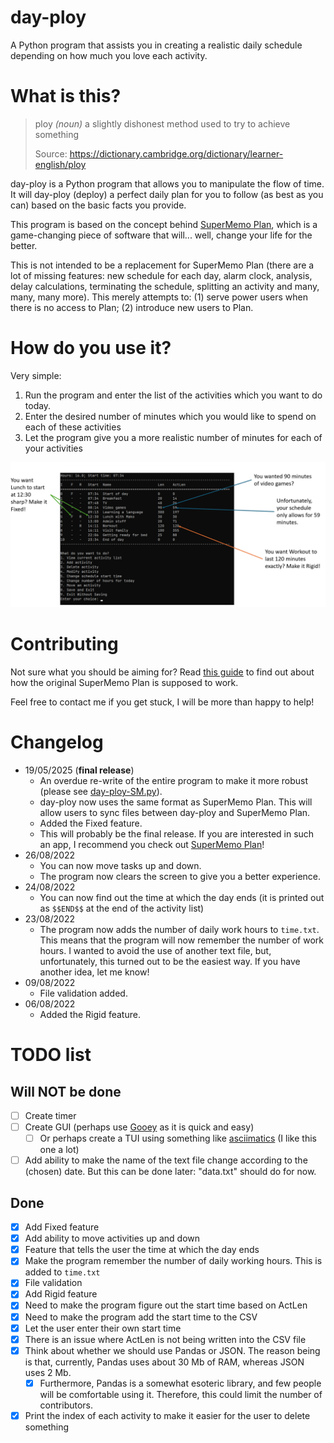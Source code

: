 # day-ploy
A Python program that assists you in creating a realistic daily schedule depending on how much you love each activity.

# What is this?
> ploy _(noun)_ a slightly dishonest method used to try to achieve something
> 
> Source: https://dictionary.cambridge.org/dictionary/learner-english/ploy

day-ploy is a Python program that allows you to manipulate the flow of time. It will day-ploy (deploy) a perfect daily plan for you to follow (as best as you can) based on the basic facts you provide.

This program is based on the concept behind [SuperMemo Plan](https://help.supermemo.org/wiki/Plan), which is a game-changing piece of software that will... well, change your life for the better.

This is not intended to be a replacement for SuperMemo Plan (there are a lot of missing features: new schedule for each day, alarm clock, analysis, delay calculations, terminating the schedule, splitting an activity and many, many, many more). This merely attempts to: (1) serve power users when there is no access to Plan; (2) introduce new users to Plan.

# How do you use it?
Very simple:
1. Run the program and enter the list of the activities which you want to do today.
2. Enter the desired number of minutes which you would like to spend on each of these activities
3. Let the program give you a more realistic number of minutes for each of your activities

![Overview](Overview.png)

# Contributing
Not sure what you should be aiming for? Read [this guide](https://drive.google.com/folderview?id=11RUZw8MVdKXdb8HpuYR5epiktKPhkoOO) to find out about how the original SuperMemo Plan is supposed to work.

Feel free to contact me if you get stuck, I will be more than happy to help!

# Changelog
- 19/05/2025 (**final release**)
  - An overdue re-write of the entire program to make it more robust (please see [day-ploy-SM.py](day-ploy-SM.py)).
  - day-ploy now uses the same format as SuperMemo Plan. This will allow users to sync files between day-ploy and SuperMemo Plan.
  - Added the Fixed feature.
  - This will probably be the final release. If you are interested in such an app, I recommend you check out [SuperMemo Plan](https://help.supermemo.org/wiki/Plan)!
- 26/08/2022
  - You can now move tasks up and down.
  - The program now clears the screen to give you a better experience.
- 24/08/2022
  - You can now find out the time at which the day ends (it is printed out as `$$END$$` at the end of the activity list)
- 23/08/2022
  - The program now adds the number of daily work hours to `time.txt`. This means that the program will now remember the number of work hours. I wanted to avoid the use of another text file, but, unfortunately, this turned out to be the easiest way. If you have another idea, let me know!
- 09/08/2022
  - File validation added.
- 06/08/2022
  - Added the Rigid feature.


# TODO list
## Will NOT be done
- [ ] Create timer
- [ ] Create GUI (perhaps use [Gooey](https://github.com/chriskiehl/Gooey) as it is quick and easy)
  - [ ] Or perhaps create a TUI using something like [asciimatics](https://github.com/peterbrittain/asciimatics) (I like this one a lot)
- [ ] Add ability to make the name of the text file change according to the (chosen) date. But this can be done later: "data.txt" should do for now.

## Done
- [X] Add Fixed feature
- [X] Add ability to move activities up and down
- [X] Feature that tells the user the time at which the day ends
- [X] Make the program remember the number of daily working hours. This is added to `time.txt`
- [X] File validation
- [X] Add Rigid feature
- [X] Need to make the program figure out the start time based on ActLen
- [X] Need to make the program add the start time to the CSV
- [X] Let the user enter their own start time
- [X] There is an issue where ActLen is not being written into the CSV file
- [X] Think about whether we should use Pandas or JSON. The reason being is that, currently, Pandas uses about 30 Mb of RAM, whereas JSON uses 2 Mb.
  - [X] Furthermore, Pandas is a somewhat esoteric library, and few people will be comfortable using it. Therefore, this could limit the number of contributors.
- [X] Print the index of each activity to make it easier for the user to delete something
